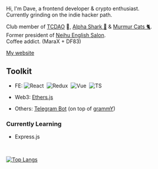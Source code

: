 Hi, I'm Dave, a frontend developer & crypto enthusiast.  
Currently grinding on the indie hacker path.

Club member of [TCDAO](https://twitter.com/TradersClub_DAO) 🦉, [Alpha Shark 🦈](https://twitter.com/alphasharkclub?s=20&t=RNqdwOp7AwzdfyrMrGuNDA) & [Murmur Cats 🐈](https://opensea.io/collection/murmurcats).  
Former president of [Neihu English Salon](https://www.facebook.com/neihutmc?mibextid=LQQJ4d).  
Coffee addict. (MaraX + DF83)  

[My website](https://dave-huang.com/)  

## Toolkit

<!-- Badge source: https://dev.to/envoy_/150-badges-for-github-pnk -->

- FE: ![React](https://img.shields.io/badge/React-20232A?style=for-the-badge&logo=react&logoColor=61DAFB)&nbsp;
![Redux](https://img.shields.io/badge/Redux-593D88?style=for-the-badge&logo=redux&logoColor=white)&nbsp;
![Vue](https://img.shields.io/badge/Vue.js-35495E?style=for-the-badge&logo=vue.js&logoColor=4FC08D)&nbsp;
![TS](https://img.shields.io/badge/TypeScript-007ACC?style=for-the-badge&logo=typescript&logoColor=white)&nbsp;

- Web3: [Ethers.js](https://docs.ethers.org/v5/)
- Others: [Telegram Bot](https://core.telegram.org/bots/api) (on top of [grammY](https://grammy.dev/))

### Currently Learning

- Express.js

<!-- ![Web3.js](https://img.shields.io/badge/Web3.js-F16822?logo=web3dotjs&logoColor=fff&style=for-the-badge)&nbsp; -->
<!-- ![Go](https://img.shields.io/badge/Go-00ADD8?style=for-the-badge&logo=go&logoColor=white)&nbsp; -->
<!-- ![Flutter](https://img.shields.io/badge/Flutter-02569B?style=for-the-badge&logo=flutter&logoColor=white)&nbsp; -->

<br>

[![Top Langs](https://github-readme-stats.vercel.app/api/top-langs/?username=sailor95&layout=compact&theme=graywhite)](https://github.com/sailor95/github-readme-stats)

<!--
## Music I Listen To While I Drift

| Music |                          |
| ----- | ------------------------ |
| <a title='Chill Beat' href="https://open.spotify.com/playlist/1syef82cCUGV1CYzAgR5TD"><img src="https://i.scdn.co/image/ab67616d00001e02cad190f1a73c024e5a40dddd" width='100px'></a> | **Dave's [Chill Beats](https://open.spotify.com/playlist/4xyUh0NSeaIwkVkMkhdT0n)**<br>_Mix of RnB, J-Pop, K-Pop_ <br><br> <a title='Chill Beat' href="https://open.spotify.com/playlist/1syef82cCUGV1CYzAgR5TD">![Spotify](https://img.shields.io/badge/Spotify-1ED760?&style=for-the-badge&logo=spotify&logoColor=white)</a> |
-->
